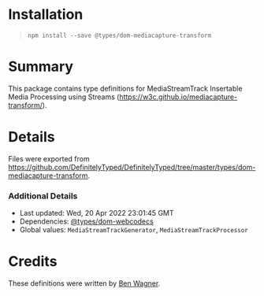 # Installation
> `npm install --save @types/dom-mediacapture-transform`

# Summary
This package contains type definitions for MediaStreamTrack Insertable Media Processing using Streams (https://w3c.github.io/mediacapture-transform/).

# Details
Files were exported from https://github.com/DefinitelyTyped/DefinitelyTyped/tree/master/types/dom-mediacapture-transform.

### Additional Details
 * Last updated: Wed, 20 Apr 2022 23:01:45 GMT
 * Dependencies: [@types/dom-webcodecs](https://npmjs.com/package/@types/dom-webcodecs)
 * Global values: `MediaStreamTrackGenerator`, `MediaStreamTrackProcessor`

# Credits
These definitions were written by [Ben Wagner](https://github.com/dogben).
